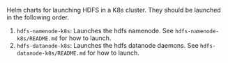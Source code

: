 Helm charts for launching HDFS in a K8s cluster. They should be launched in
the following order.

  1. `hdfs-namenode-k8s`: Launches the hdfs namenode. See
     `hdfs-namenode-k8s/README.md` for how to launch.
  2. `hdfs-datanode-k8s`: Launches the hdfs datanode daemons. See
     `hdfs-datanode-k8s/README.md` for how to launch.
